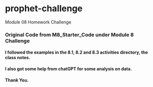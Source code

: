 # prophet-challenge
Module 08 Homework Challenge
### Original Code from M8_Starter_Code under Module 8 Challenge
#### 
#### I followed the examples in the 8.1, 8.2 and 8.3 activities directory, the class notes. 

#### I also got some help from chatGPT for some analysis on data. 

#### Thank You. 